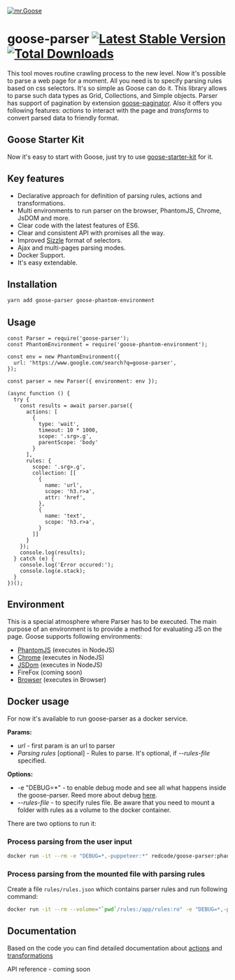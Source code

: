 [![mr.Goose](https://i.imgur.com/e0CPF7C.png)](http://goose.show)

# goose-parser [![Latest Stable Version](https://img.shields.io/npm/v/goose-parser.svg?style=flat)](https://www.npmjs.com/package/goose-parser) [![Total Downloads](https://img.shields.io/npm/dt/goose-parser.svg?style=flat)](https://www.npmjs.com/package/goose-parser)

This tool moves routine crawling process to the new level.
Now it's possible to parse a web page for a moment. 
All you need is to specify parsing rules based on css selectors. It's so simple as Goose can do it.
This library allows to parse such data types as Grid, Collections, and Simple objects.
Parser has support of pagination by extension [goose-paginator](https://github.com/redco/goose-paginator).
Also it offers you following features: *actions* to interact with the page and *transforms* to convert parsed data to friendly format.

## Goose Starter Kit
Now it's easy to start with Goose, just try to use [goose-starter-kit](https://github.com/redco/goose-starter-kit) for it.

## Key features
* Declarative approach for definition of parsing rules, actions and transformations.
* Multi environments to run parser on the browser, PhantomJS, Chrome, JsDOM and more.
* Clear code with the latest features of ES6.
* Clear and consistent API with promises all the way.
* Improved [Sizzle](https://sizzlejs.com) format of selectors.
* Ajax and multi-pages parsing modes.
* Docker Support.
* It's easy extendable.

## Installation

```bash
yarn add goose-parser goose-phantom-environment
```

## Usage

```JS
const Parser = require('goose-parser');
const PhantomEnvironment = require('goose-phantom-environment');

const env = new PhantomEnvironment({
  url: 'https://www.google.com/search?q=goose-parser',
});

const parser = new Parser({ environment: env });

(async function () {
  try {
    const results = await parser.parse({
      actions: [
        {
          type: 'wait',
          timeout: 10 * 1000,
          scope: '.srg>.g',
          parentScope: 'body'
        }
      ],
      rules: {
        scope: '.srg>.g',
        collection: [[
          {
            name: 'url',
            scope: 'h3.r>a',
            attr: 'href',
          },
          {
            name: 'text',
            scope: 'h3.r>a',
          }
        ]]
      }
    });
    console.log(results);
  } catch (e) {
    console.log('Error occured:');
    console.log(e.stack);
  }
})();
```

## Environment
This is a special atmosphere where Parser has to be executed. The main purpose of an environment is to provide a method for evaluating JS on the page.
Goose supports following environments:
* [PhantomJS](https://github.com/redco/goose-phantom-environment) (executes in NodeJS)
* [Chrome](https://github.com/redco/goose-chrome-environment) (executes in NodeJS)
* [JSDom](https://github.com/redco/goose-jsdom-environment) (executes in NodeJS)
* FireFox (coming soon)
* [Browser](https://github.com/redco/goose-phantom-environment) (executes in Browser)

## Docker usage

For now it's available to run goose-parser as a docker service.

**Params:**

* *url* - first param is an url to parser
* *Parsing rules* [optional] - Rules to parse. It's optional, if *--rules-file* specified.

**Options:**

* -e "DEBUG=*" - to enable debug mode and see all what happens inside the goose-parser. Reed more about debug [here](https://www.npmjs.com/package/debug).
* *--rules-file* - to specify rules file. Be aware that you need to mount a folder with rules as a volume to the docker container.

There are two options to run it:

### Process parsing from the user input

```bash
docker run -it --rm -e "DEBUG=*,-puppeteer:*" redcode/goose-parser:phantom-latest 'https://www.google.com/search?q=goose-parser' '{"actions": [{"type": "wait", "scope": ".g"}], "rules": {"scope": ".g", "collection": [[{"scope": ".r>a", "name": "name"}]]}}'
```

### Process parsing from the mounted file with parsing rules

Create a file `rules/rules.json` which contains parser rules and run following command:

```bash
docker run -it --rm --volume="`pwd`/rules:/app/rules:ro" -e "DEBUG=*,-puppeteer:*" redcode/goose-parser:phantom-latest --rules-file="/app/rules/rules.json" 'https://www.google.com/search?q=goose-parser'
```

## Documentation
Based on the code you can find detailed documentation about [actions](https://github.com/redco/goose-parser/tree/master/lib/actions) and [transformations](https://github.com/redco/goose-parser/tree/master/lib/transforms)

API reference - coming soon
